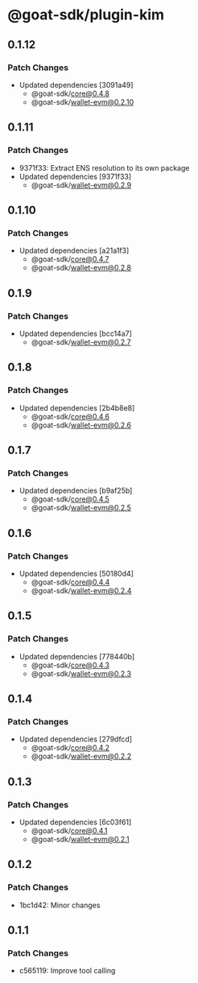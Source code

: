 # @goat-sdk/plugin-kim

## 0.1.12

### Patch Changes

- Updated dependencies [3091a49]
  - @goat-sdk/core@0.4.8
  - @goat-sdk/wallet-evm@0.2.10

## 0.1.11

### Patch Changes

- 9371f33: Extract ENS resolution to its own package
- Updated dependencies [9371f33]
  - @goat-sdk/wallet-evm@0.2.9

## 0.1.10

### Patch Changes

- Updated dependencies [a21a1f3]
  - @goat-sdk/core@0.4.7
  - @goat-sdk/wallet-evm@0.2.8

## 0.1.9

### Patch Changes

- Updated dependencies [bcc14a7]
  - @goat-sdk/wallet-evm@0.2.7

## 0.1.8

### Patch Changes

- Updated dependencies [2b4b8e8]
  - @goat-sdk/core@0.4.6
  - @goat-sdk/wallet-evm@0.2.6

## 0.1.7

### Patch Changes

- Updated dependencies [b9af25b]
  - @goat-sdk/core@0.4.5
  - @goat-sdk/wallet-evm@0.2.5

## 0.1.6

### Patch Changes

- Updated dependencies [50180d4]
  - @goat-sdk/core@0.4.4
  - @goat-sdk/wallet-evm@0.2.4

## 0.1.5

### Patch Changes

- Updated dependencies [778440b]
  - @goat-sdk/core@0.4.3
  - @goat-sdk/wallet-evm@0.2.3

## 0.1.4

### Patch Changes

- Updated dependencies [279dfcd]
  - @goat-sdk/core@0.4.2
  - @goat-sdk/wallet-evm@0.2.2

## 0.1.3

### Patch Changes

- Updated dependencies [6c03f61]
  - @goat-sdk/core@0.4.1
  - @goat-sdk/wallet-evm@0.2.1

## 0.1.2

### Patch Changes

- 1bc1d42: Minor changes

## 0.1.1

### Patch Changes

- c565119: Improve tool calling
